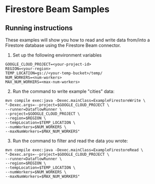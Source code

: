# Firestore Beam Samples

## Running instructions
These examples will show you how to read and write data from/into a Firestore database using the Firestore Beam connector.

1. Set up the following environment variables
```
GOOGLE_CLOUD_PROJECT=<your-project-id>
REGION=<your-region>
TEMP_LOCATION=gs://<your-temp-bucket>/temp/
NUM_WORKERS=<num-workers>
MAX_NUM_WORKERS=<max-num-workers>
```
2. Run the command to write example "cities" data:
```
mvn compile exec:java -Dexec.mainClass=ExampleFirestoreWrite \
"-Dexec.args=--project=$GOOGLE_CLOUD_PROJECT \
--runner=DataflowRunner \
--project=$GOOGLE_CLOUD_PROJECT \
--region=$REGION \
--tempLocation=$TEMP_LOCATION \
--numWorkers=$NUM_WORKERS \
--maxNumWorkers=$MAX_NUM_WORKERS"
```

3. Run the command to filter and read the data you wrote:
```
mvn compile exec:java -Dexec.mainClass=ExampleFirestoreRead \
"-Dexec.args=--project=$GOOGLE_CLOUD_PROJECT \
--runner=DataflowRunner \
--region=$REGION \
--tempLocation=$TEMP_LOCATION \
--numWorkers=$NUM_WORKERS \
--maxNumWorkers=$MAX_NUM_WORKERS"
```